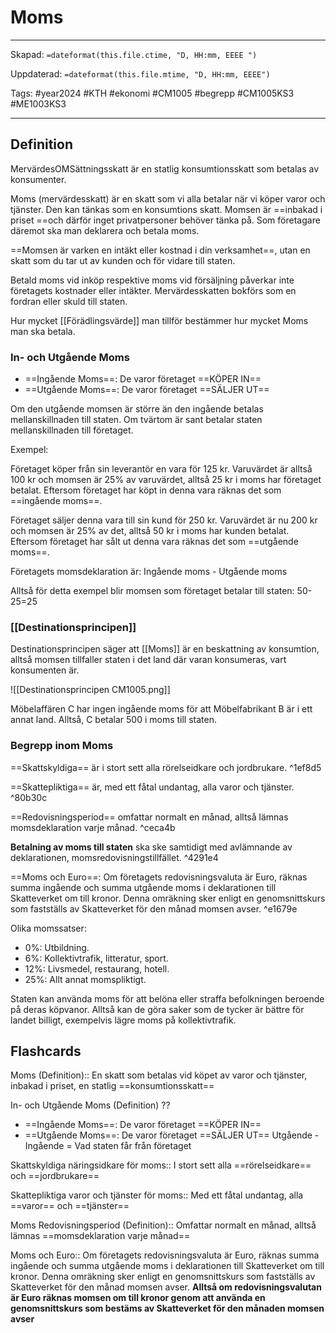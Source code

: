 # Moms

---
Skapad: `=dateformat(this.file.ctime, "D, HH:mm, EEEE ")`

Uppdaterad: `=dateformat(this.file.mtime, "D, HH:mm, EEEE")`

Tags: #year2024 #KTH #ekonomi #CM1005 #begrepp #CM1005KS3 #ME1003KS3

---

## Definition

MervärdesOMSättningsskatt är en statlig konsumtionsskatt som betalas av konsumenter.

Moms (mervärdesskatt) är en skatt som vi alla betalar när vi köper varor och tjänster. Den kan tänkas som en konsumtions skatt. Momsen är ==inbakad i priset ==och därför inget privatpersoner behöver tänka på. Som företagare däremot ska man deklarera och betala moms.

==Momsen är varken en intäkt eller kostnad i din verksamhet==, utan en skatt som du tar ut av kunden och för vidare till staten.

Betald moms vid inköp respektive moms vid försäljning påverkar inte företagets kostnader eller intäkter. Mervärdesskatten bokförs som en fordran eller skuld till staten.

Hur mycket [[Förädlingsvärde]] man tillför bestämmer hur mycket Moms man ska betala.

### In- och Utgående Moms

- ==Ingående Moms==: De varor företaget ==KÖPER IN==
- ==Utgående Moms==: De varor företaget ==SÄLJER UT==

Om den utgående momsen är större än den ingående betalas mellanskillnaden till staten. Om tvärtom är sant betalar staten mellanskillnaden till företaget.

Exempel:

Företaget köper från sin leverantör en vara för 125 kr. Varuvärdet är alltså 100 kr och momsen är 25% av varuvärdet, alltså 25 kr i moms har företaget betalat. Eftersom företaget har köpt in denna vara räknas det som ==ingående moms==.

Företaget säljer denna vara till sin kund för 250 kr. Varuvärdet är nu 200 kr och momsen är 25% av det, alltså 50 kr i moms har kunden betalat. Eftersom företaget har sålt ut denna vara räknas det som ==utgående moms==.

Företagets momsdeklaration är:
Ingående moms - Utgående moms

Alltså för detta exempel blir momsen som företaget betalar till staten:
50-25=25

### [[Destinationsprincipen]]

Destinationsprincipen säger att [[Moms]] är en beskattning av konsumtion, alltså momsen tillfaller staten i det land där varan konsumeras, vart konsumenten är.

![[Destinationsprincipen CM1005.png]]

Möbelaffären C har ingen ingående moms för att Möbelfabrikant B är i ett annat land. Alltså, C betalar 500 i moms till staten.

### Begrepp inom Moms

==Skattskyldiga== är i stort sett alla rörelseidkare och jordbrukare. ^1ef8d5

==Skattepliktiga== är, med ett fåtal undantag, alla varor och tjänster. ^80b30c

==Redovisningsperiod== omfattar normalt en månad, alltså lämnas momsdeklaration varje månad. ^ceca4b

**Betalning av moms till staten** ska ske samtidigt med avlämnande av deklarationen, momsredovisningstillfället. ^4291e4

==Moms och Euro==: Om företagets redovisningsvaluta är Euro, räknas summa ingående och summa utgående moms i deklarationen till Skatteverket om till kronor. Denna omräkning sker enligt en genomsnittskurs som fastställs av Skatteverket för den månad momsen avser. ^e1679e

Olika momssatser:

- 0%: Utbildning.
- 6%: Kollektivtrafik, litteratur, sport.
- 12%: Livsmedel, restaurang, hotell.
- 25%: Allt annat momspliktigt.

Staten kan använda moms för att belöna eller straffa befolkningen beroende på deras köpvanor. Alltså kan de göra saker som de tycker är bättre för landet billigt, exempelvis lägre moms på kollektivtrafik.

## Flashcards

Moms (Definition):: En skatt som betalas vid köpet av varor och tjänster, inbakad i priset, en statlig ==konsumtionsskatt==
<!--SR:!2024-03-15,37,292!2024-03-05,4,280-->

In- och Utgående Moms (Definition)
??
- ==Ingående Moms==: De varor företaget ==KÖPER IN==
- ==Utgående Moms==: De varor företaget ==SÄLJER UT==
Utgående - Ingående = Vad staten får från företaget
<!--SR:!2024-03-05,10,281!2024-03-06,5,238-->

Skattskyldiga näringsidkare för moms:: I stort sett alla ==rörelseidkare== och ==jordbrukare==
<!--SR:!2024-03-08,13,281!2024-03-04,3,260-->

Skattepliktiga varor och tjänster för moms:: Med ett fåtal undantag, alla ==varor== och ==tjänster==
<!--SR:!2024-03-03,10,281!2024-03-04,3,260-->

Moms Redovisningsperiod (Definition):: Omfattar normalt en månad, alltså lämnas ==momsdeklaration varje månad==
<!--SR:!2024-03-07,10,261!2024-03-05,4,280-->

Moms och Euro:: Om företagets redovisningsvaluta är Euro, räknas summa ingående och summa utgående moms i deklarationen till Skatteverket om till kronor. Denna omräkning sker enligt en genomsnittskurs som fastställs av Skatteverket för den månad momsen avser. **Alltså om redovisningsvalutan är Euro räknas momsen om till kronor genom att använda en genomsnittskurs som bestäms av Skatteverket för den månaden momsen avser**
<!--SR:!2024-03-10,9,261!2024-03-04,3,260-->
